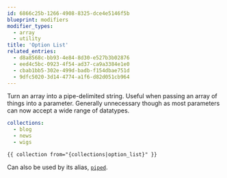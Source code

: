 ```yaml
---
id: 6866c25b-1266-4908-8325-dce4e5146f5b
blueprint: modifiers
modifier_types:
  - array
  - utility
title: 'Option List'
related_entries:
  - d8a8568c-bb93-4e84-8d30-e527b3b02876
  - eed4c5bc-0923-4f54-ad37-ca9a3384e1e0
  - cbab1bb5-302e-499d-badb-f154dbae751d
  - 9dfc5020-3d14-4774-a1f6-d82d051cb964
---
```

Turn an array into a pipe-delimited string. Useful when passing an array of things into a parameter. Generally unnecessary though as most parameters can now accept a wide range of datatypes.

```yaml
collections:
  - blog
  - news
  - wigs
```

```
{{ collection from="{collections|option_list}" }}
```

Can also be used by its alias, [`piped`](/modifiers/piped).
